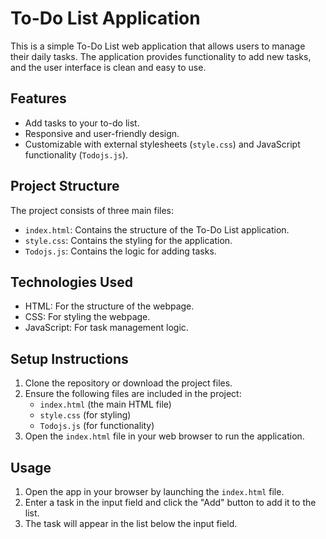 # To-Do List Application

This is a simple To-Do List web application that allows users to manage their daily tasks. The application provides functionality to add new tasks, and the user interface is clean and easy to use.

## Features

- Add tasks to your to-do list.
- Responsive and user-friendly design.
- Customizable with external stylesheets (`style.css`) and JavaScript functionality (`Todojs.js`).

## Project Structure

The project consists of three main files:

- `index.html`: Contains the structure of the To-Do List application.
- `style.css`: Contains the styling for the application.
- `Todojs.js`: Contains the logic for adding tasks.

## Technologies Used

- HTML: For the structure of the webpage.
- CSS: For styling the webpage.
- JavaScript: For task management logic.

## Setup Instructions

1. Clone the repository or download the project files.
2. Ensure the following files are included in the project:
   - `index.html` (the main HTML file)
   - `style.css` (for styling)
   - `Todojs.js` (for functionality)
3. Open the `index.html` file in your web browser to run the application.

## Usage

1. Open the app in your browser by launching the `index.html` file.
2. Enter a task in the input field and click the "Add" button to add it to the list.
3. The task will appear in the list below the input field.
